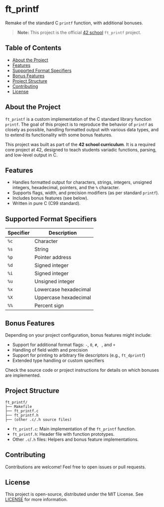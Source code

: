# ft_printf

Remake of the standard C `printf` function, with additional bonuses.

> **Note:** This project is the official [42 school](https://42.fr) `ft_printf` project.

## Table of Contents

- [About the Project](#about-the-project)
- [Features](#features)
- [Supported Format Specifiers](#supported-format-specifiers)
- [Bonus Features](#bonus-features)
- [Project Structure](#project-structure)
- [Contributing](#contributing)
- [License](#license)

## About the Project

`ft_printf` is a custom implementation of the C standard library function `printf`. The goal of this project is to reproduce the behavior of `printf` as closely as possible, handling formatted output with various data types, and to extend its functionality with some bonus features.

This project was built as part of the **42 school curriculum**. It is a required core project at 42, designed to teach students variadic functions, parsing, and low-level output in C.

## Features

- Handles formatted output for characters, strings, integers, unsigned integers, hexadecimal, pointers, and the `%` character.
- Supports flags, width, and precision modifiers (as per standard `printf`).
- Includes bonus features (see below).
- Written in pure C (C99 standard).

## Supported Format Specifiers

| Specifier | Description             |
|-----------|------------------------|
| `%c`      | Character              |
| `%s`      | String                 |
| `%p`      | Pointer address        |
| `%d`      | Signed integer         |
| `%i`      | Signed integer         |
| `%u`      | Unsigned integer       |
| `%x`      | Lowercase hexadecimal  |
| `%X`      | Uppercase hexadecimal  |
| `%%`      | Percent sign           |



## Bonus Features

Depending on your project configuration, bonus features might include:

- Support for additional format flags: `-`, `0`, `#`, ` `, and `+`
- Handling of field width and precision
- Support for printing to arbitrary file descriptors (e.g., `ft_dprintf`)
- Extended type handling or custom specifiers

Check the source code or project instructions for details on which bonuses are implemented.

## Project Structure

```
ft_printf/
├── Makefile
├── ft_printf.c
├── ft_printf.h
├── (other .c/.h source files)
```

- `ft_printf.c`: Main implementation of the `ft_printf` function.
- `ft_printf.h`: Header file with function prototypes.
- Other `.c`/`.h` files: Helpers and bonus feature implementations.

## Contributing

Contributions are welcome! Feel free to open issues or pull requests.

## License

This project is open-source, distributed under the MIT License. See [LICENSE](LICENSE) for more information.
